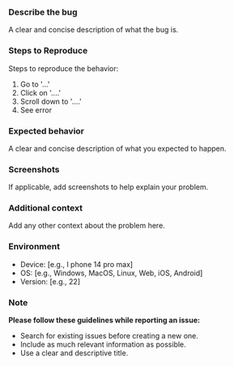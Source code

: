 ### Describe the bug

A clear and concise description of what the bug is.

### Steps to Reproduce

Steps to reproduce the behavior:

1. Go to '...'
2. Click on '....'
3. Scroll down to '....'
4. See error

### Expected behavior

A clear and concise description of what you expected to happen.

### Screenshots

If applicable, add screenshots to help explain your problem.

### Additional context

Add any other context about the problem here.

### Environment

- Device: [e.g., I phone 14 pro max]
- OS: [e.g., Windows, MacOS, Linux, Web, iOS, Android]
- Version: [e.g., 22]

### Note

**Please follow these guidelines while reporting an issue:**

- Search for existing issues before creating a new one.
- Include as much relevant information as possible.
- Use a clear and descriptive title.
